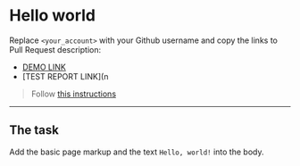 # Hello world
Replace `<your_account>` with your Github username and copy the links to Pull Request description:
- [DEMO LINK](https://anastasiia-roiek.github.io/layout_hello-world/)
- [TEST REPORT LINK](n
> Follow [this instructions](https://mate-academy.github.io/layout_task-guideline/#how-to-solve-the-layout-tasks-on-github)
___

## The task
Add the basic page markup and the text `Hello, world!` into the body.
